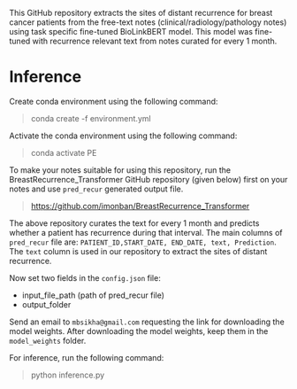 This GitHub repository extracts the sites of distant recurrence for breast cancer patients from the free-text notes (clinical/radiology/pathology notes) using task specific fine-tuned BioLinkBERT model. This model was fine-tuned with recurrence relevant text from notes curated for every 1 month. 

# Inference
Create conda environment using the following command:
>conda create -f environment.yml

Activate the conda environment using the following command:
>conda activate PE

To make your notes suitable for using this repository, run the BreastRecurrence_Transformer GitHub repository (given below) first on your notes and use `pred_recur` generated output file.

>https://github.com/imonban/BreastRecurrence_Transformer

The above repository curates the text for every 1 month and predicts whether a patient has recurrence during that interval. The main columns of `pred_recur` file are: `PATIENT_ID,START_DATE, END_DATE, text, Prediction`.
The `text` column is used in our repository to extract the sites of distant recurrence. 

Now set two fields in the `config.json` file:

- input_file_path (path of pred_recur file)
- output_folder

Send an email to `mbsikha@gmail.com` requesting the link for downloading the model weights. After downloading the model weights, keep them in the `model_weights` folder.

For inference, run the following command:
>python inference.py
